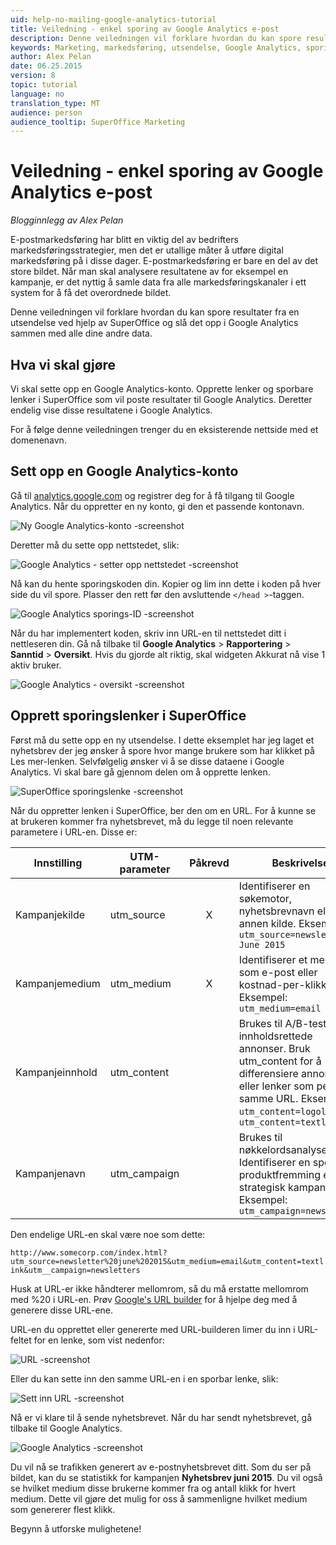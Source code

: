 ```yaml
---
uid: help-no-mailing-google-analytics-tutorial
title: Veiledning - enkel sporing av Google Analytics e-post
description: Denne veiledningen vil forklare hvordan du kan spore resultater fra en utsendelse ved hjelp av SuperOffice og slå det opp i Google Analytics sammen med alle dine andre data.
keywords: Marketing, markedsføring, utsendelse, Google Analytics, sporing, sporingslenke, UTM, kampanje, nyhetsbrev
author: Alex Pelan
date: 06.25.2015
version: 8
topic: tutorial
language: no
translation_type: MT
audience: person
audience_tooltip: SuperOffice Marketing
---
```


# Veiledning - enkel sporing av Google Analytics e-post

<!-- markdownlint-disable-next-line MD036 -->
*Blogginnlegg av Alex Pelan*

E-postmarkedsføring har blitt en viktig del av bedrifters markedsføringsstrategier, men det er utallige måter å utføre digital markedsføring på i disse dager. E-postmarkedsføring er bare en del av det store bildet. Når man skal analysere resultatene av for eksempel en kampanje, er det nyttig å samle data fra alle markedsføringskanaler i ett system for å få det overordnede bildet.

Denne veiledningen vil forklare hvordan du kan spore resultater fra en utsendelse ved hjelp av SuperOffice og slå det opp i Google Analytics sammen med alle dine andre data.

## Hva vi skal gjøre

Vi skal sette opp en Google Analytics-konto. Opprette lenker og sporbare lenker i SuperOffice som vil poste resultater til Google Analytics. Deretter endelig vise disse resultatene i Google Analytics.

For å følge denne veiledningen trenger du en eksisterende nettside med et domenenavn.

## Sett opp en Google Analytics-konto

Gå til [analytics.google.com][1] og registrer deg for å få tilgang til Google Analytics. Når du oppretter en ny konto, gi den et passende kontonavn.

![Ny Google Analytics-konto -screenshot][img2]

Deretter må du sette opp nettstedet, slik:

![Google Analytics - setter opp nettstedet -screenshot][img3]

Nå kan du hente sporingskoden din. Kopier og lim inn dette i koden på hver side du vil spore. Plasser den rett før den avsluttende `</head >`-taggen.

![Google Analytics sporings-ID -screenshot][img4]

Når du har implementert koden, skriv inn URL-en til nettstedet ditt i nettleseren din. Gå nå tilbake til **Google Analytics** > **Rapportering** > **Sanntid** > **Oversikt**. Hvis du gjorde alt riktig, skal widgeten Akkurat nå vise 1 aktiv bruker.

![Google Analytics - oversikt -screenshot][img5]

## Opprett sporingslenker i SuperOffice

Først må du sette opp en ny utsendelse. I dette eksemplet har jeg laget et nyhetsbrev der jeg ønsker å spore hvor mange brukere som har klikket på Les mer-lenken. Selvfølgelig ønsker vi å se disse dataene i Google Analytics. Vi skal bare gå gjennom delen om å opprette lenken.

![SuperOffice sporingslenke -screenshot][img6]

Når du oppretter lenken i SuperOffice, ber den om en URL. For å kunne se at brukeren kommer fra nyhetsbrevet, må du legge til noen relevante parametere i URL-en. Disse er:

| Innstilling | UTM-parameter | Påkrevd | Beskrivelse |
|---|---|:-:|---|
| Kampanjekilde | utm_source | X | Identifiserer en søkemotor, nyhetsbrevnavn eller annen kilde. Eksempel: `utm_source=newsletter June 2015` |
| Kampanjemedium | utm_medium | X | Identifiserer et medium som e-post eller kostnad-per-klikk. Eksempel: `utm_medium=email` |
| Kampanjeinnhold | utm_content | | Brukes til A/B-testing og innholdsrettede annonser. Bruk utm_content for å differensiere annonser eller lenker som peker til samme URL. Eksempler: `utm_content=logolink`, `utm_content=textlink` |
| Kampanjenavn | utm_campaign | | Brukes til nøkkelordsanalyse. Identifiserer en spesifikk produktfremming eller strategisk kampanje. Eksempel: `utm_campaign=newsletters` |

Den endelige URL-en skal være noe som dette:

`http://www.somecorp.com/index.html?utm_source=newsletter%20june%202015&utm_medium=email&utm_content=textlink&utm__campaign=newsletters`

Husk at URL-er ikke håndterer mellomrom, så du må erstatte mellomrom med %20 i URL-en. Prøv [Google's URL builder][2] for å hjelpe deg med å generere disse URL-ene.

URL-en du opprettet eller genererte med URL-builderen limer du inn i URL-feltet for en lenke, som vist nedenfor:

![URL -screenshot][img7]

Eller du kan sette inn den samme URL-en i en sporbar lenke, slik:

![Sett inn URL -screenshot][img8]

Nå er vi klare til å sende nyhetsbrevet. Når du har sendt nyhetsbrevet, gå tilbake til Google Analytics.

![Google Analytics -screenshot][img9]

Du vil nå se trafikken generert av e-postnyhetsbrevet ditt. Som du ser på bildet, kan du se statistikk for kampanjen **Nyhetsbrev juni 2015**. Du vil også se hvilket medium disse brukerne kommer fra og antall klikk for hvert medium. Dette vil gjøre det mulig for oss å sammenligne hvilket medium som genererer flest klikk.

Begynn å utforske mulighetene!

<!-- Referenced links -->
[1]: http://analytics.google.com
[2]: https://support.google.com/analytics/answer/1033867

<!-- Referenced images -->
[img2]: ../../../../media/loc/en/marketing/new-account.png
[img3]: ../../../../media/loc/en/marketing/setting-up-property.png
[img4]: ../../../../media/loc/en/marketing/tracking-id.png
[img5]: ../../../../media/loc/en/marketing/overview-right-now.png
[img6]: ../../../../media/loc/en/marketing/so-trackable-links.png
[img7]: ../../../../media/loc/en/marketing/generated-link.png
[img8]: ../../../../media/loc/en/marketing/insert-url.png
[img9]: ../../../../media/loc/en/marketing/google-analytics.png
